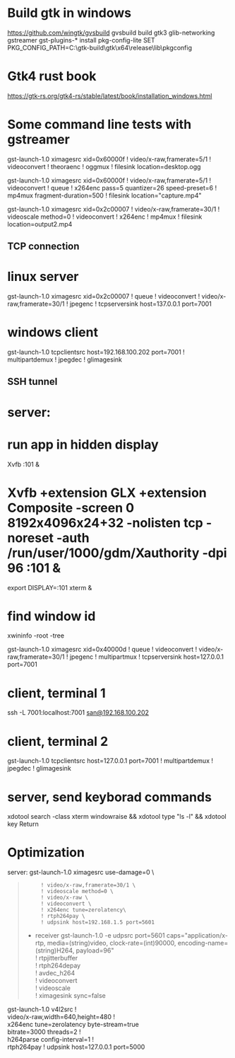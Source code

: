 # Build gtk in windows

https://github.com/wingtk/gvsbuild
gvsbuild build gtk3 glib-networking gstreamer gst-plugins-\*
install pkg-config-lite
SET PKG_CONFIG_PATH=C:\gtk-build\gtk\x64\release\lib\pkgconfig

# Gtk4 rust book

https://gtk-rs.org/gtk4-rs/stable/latest/book/installation_windows.html

<!-- messon certificate error: install the intermediate R3 certificate from let's encrypt -->
<!-- set PKG_CONFIG_PATH=C:\gnome\lib\pkgconfig -->
<!-- pip install meson ninja -->

<!-- git clone https://gitlab.gnome.org/GNOME/gtk.git --depth 1
git clone https://gitlab.gnome.org/GNOME/libxml2.git --depth 1
git clone https://gitlab.gnome.org/GNOME/librsvg.git --depth 1
git clone https://gitlab.freedesktop.org/gstreamer/gstreamer.git --depth 1

cd gtk
meson setup builddir --prefix=C:/gnome -Dbuild-tests=false -Dmedia-gstreamer=disabled
meson install -C builddir
cd ..

cd libxml2
cmake -S . -B build -D CMAKE_BUILD_TYPE=Release -D CMAKE_INSTALL_PREFIX=C:\gnome -D LIBXML2_WITH_ICONV=OFF -D LIBXML2_WITH_LZMA=OFF -D LIBXML2_WITH_PYTHON=OFF -D LIBXML2_WITH_ZLIB=OFF
cmake --build build --config Release
cmake --install build
cd ..

cd librsvg/win32
where python
nmake /f generate-msvc.mak generate-nmake-files PYTHON=<output from last command>
xcopy /s C:\gnome\include\cairo C:\gnome\include
nmake /f Makefile.vc CFG=release install PREFIX=C:\gnome
cd ..

cd gstreamer
meson setup builddir --prefix=C:/gnome --reconfigure
meson install -C builddir
meson test -C build
cd ..


 -->

# Some command line tests with gstreamer

gst-launch-1.0 ximagesrc xid=0x60000f ! video/x-raw,framerate=5/1 ! videoconvert ! theoraenc ! oggmux ! filesink location=desktop.ogg

gst-launch-1.0 ximagesrc xid=0x60000f ! video/x-raw,framerate=5/1 ! videoconvert ! queue ! x264enc pass=5 quantizer=26 speed-preset=6 ! mp4mux fragment-duration=500 ! filesink location="capture.mp4"

gst-launch-1.0 ximagesrc xid=0x2c00007 ! video/x-raw,framerate=30/1 ! videoscale method=0 ! videoconvert ! x264enc ! mp4mux ! filesink location=output2.mp4

## TCP connection

# linux server

gst-launch-1.0 ximagesrc xid=0x2c00007 ! queue ! videoconvert ! video/x-raw,framerate=30/1 ! jpegenc ! tcpserversink host=137.0.0.1 port=7001

# windows client

gst-launch-1.0 tcpclientsrc host=192.168.100.202 port=7001 ! multipartdemux ! jpegdec ! glimagesink

## SSH tunnel

# server:

# run app in hidden display

Xvfb :101 &

# Xvfb +extension GLX +extension Composite -screen 0 8192x4096x24+32 -nolisten tcp -noreset -auth /run/user/1000/gdm/Xauthority -dpi 96 :101 &

export DISPLAY=:101
xterm &

# find window id

xwininfo -root -tree

gst-launch-1.0 ximagesrc xid=0x40000d ! queue ! videoconvert ! video/x-raw,framerate=30/1 ! jpegenc ! multipartmux ! tcpserversink host=127.0.0.1 port=7001

# client, terminal 1

ssh -L 7001:localhost:7001 san@192.168.100.202

# client, terminal 2

gst-launch-1.0 tcpclientsrc host=127.0.0.1 port=7001 ! multipartdemux ! jpegdec ! glimagesink

# server, send keyborad commands

xdotool search -class xterm windowraise && xdotool type "ls -l" && xdotool key Return

# Optimization

server:
gst-launch-1.0 ximagesrc use-damage=0 \

>          ! video/x-raw,framerate=30/1 \
>          ! videoscale method=0 \
>          ! video/x-raw \
>          ! videoconvert \
>          ! x264enc tune=zerolatency\
>          ! rtph264pay \
>          ! udpsink host=192.168.1.5 port=5601
>
> - receiver
>   gst-launch-1.0 -e udpsrc port=5601 caps="application/x-rtp,
>   media=(string)video, clock-rate=(int)90000, encoding-name=(string)H264,
>   payload=96" \
>    ! rtpjitterbuffer \
>    ! rtph264depay \
>    ! avdec_h264 \
>    ! videoconvert \
>    ! videoscale \
>    ! ximagesink sync=false

gst-launch-1.0 v4l2src ! \
 video/x-raw,width=640,height=480 ! \
 x264enc tune=zerolatency byte-stream=true \
 bitrate=3000 threads=2 ! \
 h264parse config-interval=1 ! \
 rtph264pay ! udpsink host=127.0.0.1 port=5000
